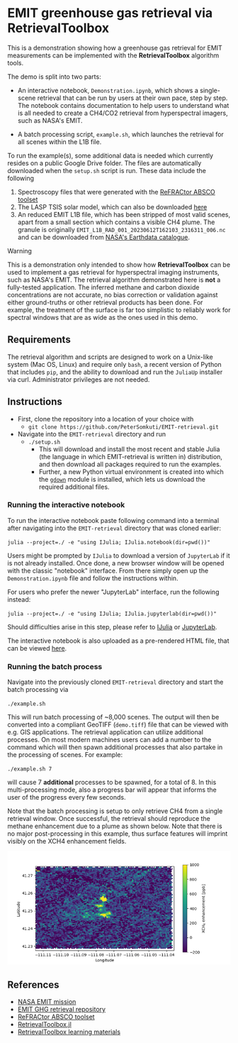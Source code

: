 # EMIT greenhouse gas retrieval via RetrievalToolbox

This is a demonstration showing how a greenhouse gas retrieval for EMIT measurements can be implemented with the **RetrievalToolbox** algorithm tools.

The demo is split into two parts:

- An interactive notebook, `Demonstration.ipynb`, which shows a single-scene retrieval that can be run by users at their own pace, step by step. The notebook contains documentation to help users to understand what is all needed to create a CH4/CO2 retrieval from hyperspectral imagers, such as NASA's EMIT.

- A batch processing script, `example.sh`, which launches the retrieval for all scenes within the L1B file.


To run the example(s), some additional data is needed which currently resides on a public Google Drive folder. The files are automatically downloaded when the `setup.sh` script is run. These data include the following

1. Spectroscopy files that were generated with the [ReFRACtor ABSCO toolset](https://github.com/ReFRACtor/ABSCO)
2. The LASP TSIS solar model, which can also be downloaded [here](https://lasp.colorado.edu/lisird/data/tsis1_hsrs_p1nm)
3. An reduced EMIT L1B file, which has been stripped of most valid scenes, apart from a small section which contains a visible CH4 plume. The granule is originally `EMIT_L1B_RAD_001_20230612T162103_2316311_006.nc` and can be downloaded from [NASA's Earthdata catalogue](https://www.earthdata.nasa.gov/data/catalog/lpcloud-emitl1brad-001).

> [!WARNING]
> This is a demonstration only intended to show how **RetrievalToolbox** can be used to implement a gas retrieval for hyperspectral imaging instruments, such as NASA's EMIT. The retrieval algorithm demonstrated here is **not** a fully-tested application. The inferred methane and carbon dioxide concentrations are not accurate, no bias correction or validation against either ground-truths or other retrieval products has been done. For example, the treatment of the surface is far too simplistic to reliably work for spectral windows that are as wide as the ones used in this demo.


## Requirements

The retrieval algorithm and scripts are designed to work on a Unix-like system (Mac OS, Linux) and require only `bash`, a recent version of Python that includes `pip`, and the ability to download and run the `JuliaUp` installer via curl. Administrator privileges are not needed.


## Instructions

- First, clone the repository into a location of your choice with
  - `git clone https://github.com/PeterSomkuti/EMIT-retrieval.git`
- Navigate into the `EMIT-retrieval` directory and run
  - `./setup.sh`
    - This will download and install the most recent and stable Julia (the language in which EMIT-retrieval is written in) distribution, and then download all packages required to run the examples.
    - Further, a new Python virtual environment is created into which the [`gdown`](https://github.com/wkentaro/gdown) module is installed, which lets us download the required additional files.


### Running the interactive notebook

To run the interactive notebook paste following command into a terminal after navigating into the `EMIT-retrieval` directory that was cloned earlier:

`julia --project=./ -e "using IJulia; IJulia.notebook(dir=pwd())"`

Users might be prompted by `IJulia` to download a version of `JupyterLab` if it is not already installed. Once done, a new browser window will be opened with the classic "notebook" interface. From there simply open up the `Demonstration.ipynb` file and follow the instructions within.

For users who prefer the newer "JupyterLab" interface, run the following instead:

`julia --project=./ -e "using IJulia; IJulia.jupyterlab(dir=pwd())"`

Should difficulties arise in this step, please refer to [IJulia](https://github.com/JuliaLang/IJulia.jl) or [JupyterLab](https://jupyterlab.readthedocs.io/en/stable/).

The interactive notebook is also uploaded as a pre-rendered HTML file, that can be viewed [here](./Demonstration.html).


### Running the batch process

Navigate into the previously cloned `EMIT-retrieval` directory and start the batch processing via

`./example.sh`

This will run batch processing of ~8,000 scenes. The output will then be converted into a compliant GeoTIFF (`demo.tiff`) file that can be viewed with e.g. GIS applications. The retrieval application can utilize additional processes. On most modern machines users can add a number to the command which will then spawn additional processes that also partake in the processing of scenes. For example:

`./example.sh 7`

will cause 7 **additional** processes to be spawned, for a total of 8. In this multi-processing mode, also a progress bar will appear that informs the user of the progress every few seconds.

Note that the batch processing is setup to only retrieve CH4 from a single retrieval window. Once successful, the retrieval should reproduce the methane enhancement due to a plume as shown below. Note that there is no major post-processing in this example, thus surface features will imprint visibly on the XCH4 enhancement fields.

![Example methane plume, observed by EMIT at granule EMIT_L1B_RAD_001_20230612T162103_2316311_006](plume_example.png)

## References

- [NASA EMIT mission](https://earth.jpl.nasa.gov/emit/)
- [EMIT GHG retrieval repository](https://github.com/emit-sds/emit-ghg)
- [ReFRACtor ABSCO toolset](https://github.com/ReFRACtor/ABSCO)
- [RetrievalToolbox.jl](https://github.com/US-GHG-Center/RetrievalToolbox.jl)
- [RetrievalToolbox learning materials](https://petersomkuti.github.io/RetrievalToolbox-Tutorials/)